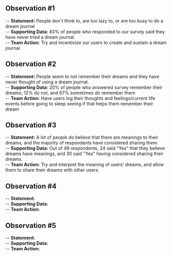 ## Observation #1  
-- **Statement:** People don't think to, are too lazy to, or are too busy to do a dream journal  
-- **Supporting Data:** 83% of people who responded to our survey said they have never tried a dream journal  
-- **Team Action:** Try and incentivize our users to create and sustain a dream journal  

## Observation #2  
-- **Statement:**   People seem to not remember their dreams and they have never thought of using a dream journal.  
-- **Supporting Data:**  20% of people who answered survey remember their dreams, 12% do not, and 67% sometimes do remember them  
-- **Team Action:**  Have users log their thoughts and feelings/current life events before going to sleep seeing if that helps them remember their dream  

## Observation #3  
-- **Statement:** A lot of people do believe that there are meanings to their dreams, and the majority of respondents have considered sharing them.  
-- **Supporting Data:** Out of 49 respondents, 24 said "Yes" that they believe dreams have meanings, and 30 said "Yes" having considered sharing their dreams.  
-- **Team Action:** Try and interpret the meaning of users' dreams, and allow them to share their dreams with other users. 

## Observation #4  
-- **Statement:**   
-- **Supporting Data:**  
-- **Team Action:**  

## Observation #5  
-- **Statement:**   
-- **Supporting Data:**  
-- **Team Action:**  
